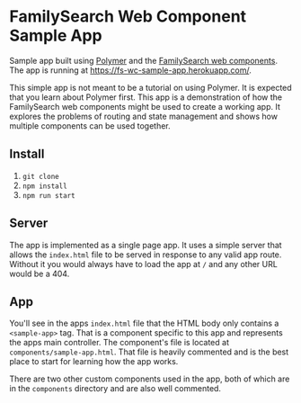 # FamilySearch Web Component Sample App

Sample app built using [Polymer](https://www.polymer-project.org) and the 
[FamilySearch web components](https://github.com/fs-webcomponents). The app is 
running at https://fs-wc-sample-app.herokuapp.com/.

This simple app is not meant to be a tutorial on using Polymer. It is expected
that you learn about Polymer first. This app is a demonstration of how the
FamilySearch web components might be used to create a working app. It explores
the problems of routing and state management and shows how multiple components
can be used together.

## Install

1. `git clone`
2. `npm install`
3. `npm run start`

## Server

The app is implemented as a single page app. It uses a simple server that allows
the `index.html` file to be served in response to any valid app route. Without
it you would always have to load the app at `/` and any other URL would be a 404.

## App

You'll see in the apps `index.html` file that the HTML body only contains a
`<sample-app>` tag. That is a component specific to this app and represents the
apps main controller. The component's file is located at `components/sample-app.html`.
That file is heavily commented and is the best place to start for learning how
the app works.

There are two other custom components used in the app, both of which are in the
`components` directory and are also well commented.